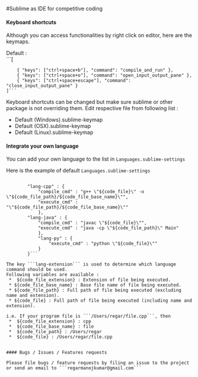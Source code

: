 #Sublime as IDE for competitive coding

#### Keyboard shortcuts
Although you can access functionalities by right click on editor, here are the keymaps.

Default :  
	```[

   		{ "keys": ["ctrl+space+b"], "command": "compile_and_run" },
   		{ "keys": ["ctrl+space+o"], "command": "open_input_output_pane" },
   		{ "keys": ["ctrl+space+escape"], "command": "close_input_output_pane" }
   	]```

Keyboard shortcuts can be changed but make sure sublime or other package is not overriding them.
Edit respective file from following list :  
 * Default (Windows).sublime-keymap  
 * Default (OSX).sublime-keymap  
 * Default (Linux).sublime-keymap  


#### Integrate your own language
You can add your own language to the list in ```Languages.sublime-settings```

Here is the example of default ```Languages.sublime-settings```

```{
	
		"lang-cpp" : {
			"compile_cmd" : "g++ \"${code_file}\" -o \"${code_file_path}/${code_file_base_name}\"",
			"execute_cmd" : "\"${code_file_path}/${code_file_base_name}\""
			},
		"lang-java" : {
			"compile_cmd" : "javac \"${code_file}\"",
			"execute_cmd" : "java -cp \"${code_file_path}\" Main"
			},
			"lang-py" : {
				"execute_cmd" : "python \"${code_file}\""
			}
		}```

The key ```lang-extension``` is used to determine which language command should be used.  
Following variables are available :  
 *  ${code_file_extension} : Extension of file being executed.  
 * ${code_file_base_name} : Base file name of file being executed.  
 * ${code_file_path} : Full path of file being executed (excluding name and extension).  
 * ${code_file} : Full path of file being executed (including name and extension).  

i.e. If your program file is ```/Users/regar/file.cpp```, then
 *  ${code_file_extension} : cpp  
 *  ${code_file_base_name} : file  
 *  ${code_file_path} : /Users/regar  
 *  ${code_file} : /Users/regar/file.cpp  


#### Bugs / Issues / Features requests

Please file bugs / feature requests by filing an issue to the project or send an email to ```regarmanojkumar@gmail.com```    
